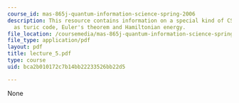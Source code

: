 ```yaml
---
course_id: mas-865j-quantum-information-science-spring-2006
description: This resource contains information on a special kind of CSS code known
  as turic code, Euler's theorem and Hamiltonian energy.
file_location: /coursemedia/mas-865j-quantum-information-science-spring-2006/bca2b010172c7b14bb22233526bb22d5_lecture_5.pdf
file_type: application/pdf
layout: pdf
title: lecture_5.pdf
type: course
uid: bca2b010172c7b14bb22233526bb22d5

---
```

None